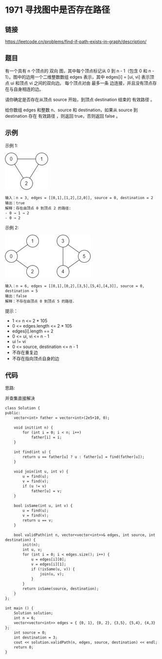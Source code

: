 # 1971 寻找图中是否存在路径
## 链接
https://leetcode.cn/problems/find-if-path-exists-in-graph/description/

## 题目 
有一个具有 n 个顶点的 双向 图，其中每个顶点标记从 0 到 n - 1（包含 0 和 n - 1）。图中的边用一个二维整数数组 edges 表示，其中 edges[i] = [ui, vi] 表示顶点 ui 和顶点 vi 之间的双向边。 每个顶点对由 最多一条 边连接，并且没有顶点存在与自身相连的边。

请你确定是否存在从顶点 source 开始，到顶点 destination 结束的 有效路径 。

给你数组 edges 和整数 n、source 和 destination，如果从 source 到 destination 存在 有效路径 ，则返回 true，否则返回 false 。

## 示例
示例 1:

![](img/3example1.png)
```
输入：n = 3, edges = [[0,1],[1,2],[2,0]], source = 0, destination = 2
输出：true
解释：存在由顶点 0 到顶点 2 的路径:
- 0 → 1 → 2 
- 0 → 2
```
示例 2:

![](img/3example2.png)
```
输入：n = 6, edges = [[0,1],[0,2],[3,5],[5,4],[4,3]], source = 0, destination = 5
输出：false
解释：不存在由顶点 0 到顶点 5 的路径.
```

提示：

- 1 <= n <= 2 * 105
- 0 <= edges.length <= 2 * 105
- edges[i].length == 2
- 0 <= ui, vi <= n - 1
- ui != vi
- 0 <= source, destination <= n - 1
- 不存在重复边
- 不存在指向顶点自身的边

## 代码
思路:

并查集直接解决

```
class Solution {
public:
    vector<int> father = vector<int>(2e5+10, 0);
    
    void init(int n) {
        for (int i = 0; i < n; i++)
            father[i] = i;
    }
    
    int find(int u) {
        return u == father[u] ? u : father[u] = find(father[u]);
    }
    
    void join(int u, int v) {
        u = find(u);
        v = find(v);
        if (u != v)
            father[u] = v;
    }
    
    bool isSame(int u, int v) {
        u = find(u);
        v = find(v);
        return u == v;
    }
    
    bool validPath(int n, vector<vector<int>>& edges, int source, int destination) {
        init(n);
        int u, v;
        for (int i = 0; i < edges.size(); i++) {
            u = edges[i][0];
            v = edges[i][1];
            if (!isSame(u, v)) {
                join(u, v);
            }
        }
        return isSame(source, destination);
    }
};

int main () {
    Solution solution;
    int n = 6;
    vector<vector<int>> edges = { {0, 1}, {0, 2}, {3,5}, {5,4}, {4,3} };
    int source = 0;
    int destination = 3;
    cout << solution.validPath(n, edges, source, destination) << endl;
    return 0;
}
```